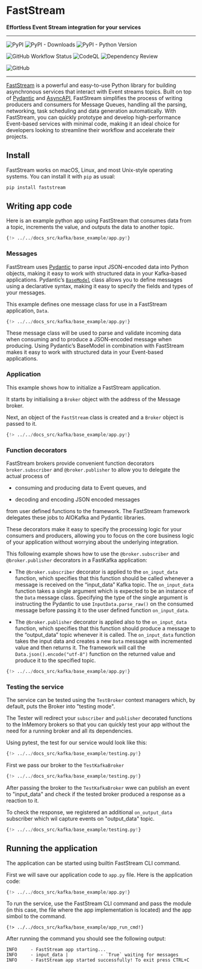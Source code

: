 FastStream
================

<!-- WARNING: THIS FILE WAS AUTOGENERATED! DO NOT EDIT! -->

<b>Effortless Event Stream integration for your services</b>

------------------------------------------------------------------------

![PyPI](https://img.shields.io/pypi/v/fastkafka.png) ![PyPI -
Downloads](https://img.shields.io/pypi/dm/fastkafka.png) ![PyPI - Python
Version](https://img.shields.io/pypi/pyversions/fastkafka.png)

![GitHub Workflow
Status](https://img.shields.io/github/actions/workflow/status/airtai/fastkafka/test.yaml)
![CodeQL](https://github.com/airtai/fastkafka//actions/workflows/codeql.yml/badge.svg)
![Dependency
Review](https://github.com/airtai/fastkafka//actions/workflows/dependency-review.yml/badge.svg)

![GitHub](https://img.shields.io/github/license/airtai/fastkafka.png)

------------------------------------------------------------------------

[FastStream](fastkafka.airt.ai) is a powerful and easy-to-use Python
library for building asynchronous services that interact with Event streams
topics. Built on top of [Pydantic](https://docs.pydantic.dev/) and
[AsyncAPI](https://www.asyncapi.com/), FastStream simplifies the process
of writing producers and consumers for Message Queues, handling all the
parsing, networking, task scheduling and data generation automatically.
With FastStream, you can quickly prototype and develop high-performance
Event-based services with minimal code, making it an ideal choice for
developers looking to streamline their workflow and accelerate their
projects.

## Install

FastStream works on macOS, Linux, and most Unix-style operating systems.
You can install it with `pip` as usual:

``` sh
pip install faststream
```

## Writing app code

Here is an example python app using FastStream that consumes data from a 
topic, increments the value, and outputs the data to another topic.

``` python
{!> ../../docs_src/kafka/base_example/app.py!}
```

### Messages

FastStream uses [Pydantic](https://docs.pydantic.dev/) to parse input
JSON-encoded data into Python objects, making it easy to work with
structured data in your Kafka-based applications. Pydantic’s
[`BaseModel`](https://docs.pydantic.dev/usage/models/) class allows you
to define messages using a declarative syntax, making it easy to specify
the fields and types of your messages.

This example defines one message class for use in a FastStream
application, `Data`.

``` python hl_lines="1 6-9"
{!> ../../docs_src/kafka/base_example/app.py!}
```

These message class will be used to parse and validate incoming data
when consuming and to produce a JSON-encoded message when producing.
Using Pydantic’s BaseModel in combination with FastStream makes it easy
to work with structured data in your Event-based applications.

### Application

This example shows how to initialize a FastStream application.

It starts by initialising a `Broker` object with the address of the Message broker.

Next, an object of the `FastStream` class is created and a `Broker` object is passed to it.

``` python hl_lines="3 4 11 12"
{!> ../../docs_src/kafka/base_example/app.py!}
```

### Function decorators

FastStream brokers provide convenient function decorators `broker.subscriber`
and `@broker.publisher` to allow you to delegate the actual process of

- consuming and producing data to Event queues, and

- decoding and encoding JSON encoded messages

from user defined functions to the framework. The FastStream framework
delegates these jobs to AIOKafka and Pydantic libraries.

These decorators make it easy to specify the processing logic for your
consumers and producers, allowing you to focus on the core
business logic of your application without worrying about the underlying
integration.

This following example shows how to use the `@broker.subscriber` and
`@broker.publisher` decorators in a FastKafka application:

- The `@broker.subscriber` decorator is applied to the `on_input_data`
  function, which specifies that this function should be called whenever
  a message is received on the “input_data” Kafka topic. The
  `on_input_data` function takes a single argument which is expected to
  be an instance of the `Data` message class. Specifying the type
  of the single argument is instructing the Pydantic to use
  `InputData.parse_raw()` on the consumed message before passing it to
  the user defined function `on_input_data`.

- The `@broker.publisher` decorator is applied also to the `on_input_data` function,
  which specifies that this function should produce a message to the
  “output_data” topic whenever it is called. The `on_input_data`
  function takes the input data and creates a new
  `Data` message with incremented value and then returns it. The
  framework will call the `Data.json().encode("utf-8")` function
  on the returned value and produce it to the specified topic.

``` python hl_lines="14-18"
{!> ../../docs_src/kafka/base_example/app.py!}
```

### Testing the service

The service can be tested using the `TestBroker` context managers which, by default, puts the Broker into "testing mode".

The Tester will redirect your `subscriber` and `publisher` decorated functions to the InMemory brokers so that you can quickly test your app without the need for a running broker and all its dependencies.

Using pytest, the test for our service would look like this:

``` python
{!> ../../docs_src/kafka/base_example/testing.py!}
```

First we pass our broker to the `TestKafkaBroker`

``` python hl_lines="3 17"
{!> ../../docs_src/kafka/base_example/testing.py!}
```

After passing the broker to the `TestKafkaBroker` wwe can publish an event to "input_data" and check if the tested broker produced a response as a reaction to it.

To check the response, we registered an additional `on_output_data` subscriber which wil capture events on "output_data" topic.

``` python hl_lines="13-15 19 23"
{!> ../../docs_src/kafka/base_example/testing.py!}
```

## Running the application

The application can be started using builtin FastStream CLI command.

First we will save our application code to `app.py` file. Here is the application code:

``` python hl_lines="14-18"
{!> ../../docs_src/kafka/base_example/app.py!}
```

To run the service, use the FastStream CLI command and pass the module (in this case, the file where the app implementation is located) and the app simbol to the command.

``` shell
{!> ../../docs_src/kafka/base_example/app_run_cmd!}
```

After running the command you should see the following output:

``` shell
INFO     - FastStream app starting...
INFO     - input_data |            - `True` waiting for messages
INFO     - FastStream app started successfully! To exit press CTRL+C
```